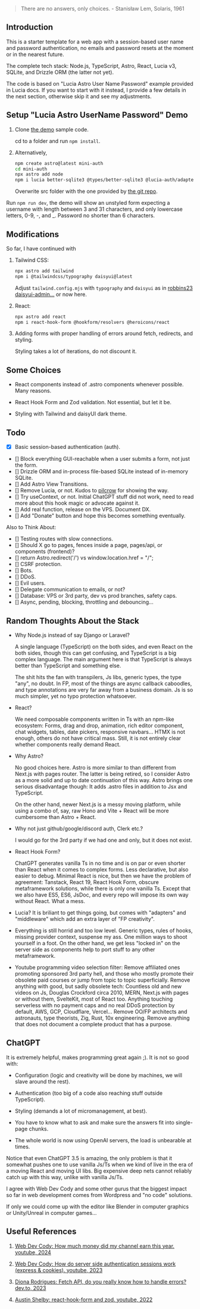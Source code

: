 > There are no answers, only choices. - Stanisław Lem, Solaris, 1961

## Introduction

This is a starter template for a web app with a session-based user name and password authentication, no emails and password resets at the moment or in the nearest future.

The complete tech stack: Node.js, TypeScript, Astro, React, Lucia v3, SQLite, and Drizzle ORM (the latter not yet).

The code is based on "Lucia Astro User Name Password" example provided in Lucia docs. If you want to start with it instead, I provide a few details in the next section, otherwise skip it and see my adjustments. 

## Setup "Lucia Astro UserName Password" Demo

1. Clone [the demo](https://lucia-auth.com/tutorials/username-and-password/astro) sample code.

    cd to a folder and run `npm install`. 

2. Alternatively, 

    ```sh
    npm create astro@latest mini-auth
    cd mini-auth
    npx astro add node
    npm i lucia better-sqlite3 @types/better-sqlite3 @lucia-auth/adapter-sqlite
    ```

    Overwrite src folder with the one provided by [the git repo](https://github.com/lucia-auth/examples/tree/main/astro/username-and-password).

Run `npm run dev`, the demo will show an unstyled form expecting a username with length between 3 and 31 characters, and only lowercase letters, 0-9, -, and _. Password no shorter than 6 characters.

## Modifications

So far, I have continued with

1. Tailwind CSS:

    ```sh
    npx astro add tailwind
    npm i @tailwindcss/typography daisyui@latest
    ```
    
    Adjust `tailwind.config.mjs` with `typography` and `daisyui` as in [robbins23 daisyui-admin...](https://github.com/robbins23/daisyui-admin-dashboard-template/blob/master/tailwind.config.js) or now here.
    
2. React:

    ```sh
    npx astro add react
    npm i react-hook-form @hookform/resolvers @heroicons/react
    ```
    
3. Adding forms with proper handling of errors around fetch, redirects, and styling. 

    Styling takes a lot of iterations, do not discount it.

## Some Choices

- React components instead of .astro components whenever possible. Many reasons.

- React Hook Form and Zod validation. Not essential, but let it be.

- Styling with Tailwind and daisyUI dark theme.

## Todo

- [x] Basic session-based authentication (auth).
- [] Block everything GUI-reachable when a user submits a form, not just the form.
- [] Drizzle ORM and in-process file-based SQLite instead of in-memory SQLite.
- [] Add Astro View Transitions.
- [] Remove Lucia, or not. Kudos to [pilcrow](https://github.com/pilcrowOnPaper) for showing the way.
- [] Try useContext, or not. Initial ChatGPT stuff did not work, need to read more about this hook magic or advocate against it.
- [] Add real function, release on the VPS. Document DX.
- [] Add "Donate" button and hope this becomes something eventually.

Also to Think About:

- [] Testing routes with slow connections.
- [] Should X go to pages, fences inside a page, pages/api, or components (frontend)?
- [] return Astro.redirect('/') vs window.location.href = "/"; 
- [] CSRF protection.
- [] Bots.
- [] DDoS.
- [] Evil users. 
- [] Delegate communication to emails, or not? 
- [] Database: VPS or 3rd party, dev vs prod branches, safety caps.
- [] Async, pending, blocking, throttling and debouncing...

## Random Thoughts About the Stack

- Why Node.js instead of say Django or Laravel?

    A single language (TypeScript) on the both sides, and even React on the both sides, though this can get confusing, and TypeScript is a big complex language. The main argument here is that TypeScript is always better than TypeScript and something else. 
    
    The shit hits the fan with transpilers, Js libs, generic types, the type "any", no doubt. In FP, most of the things are async callback caboodles, and type annotations are very far away from a business domain. Js is so much simpler, yet no typo protection whatsoever.

- React?

    We need composable components written in Ts with an npm-like ecosystem: Forms, drag and drop, animation, rich editor component, chat widgets, tables, date pickers, responsive navbars... HTMX is not enough, others do not have critical mass. Still, it is not entirely clear whether components really demand React.

- Why Astro? 

    No good choices here. Astro is more similar to than different from Next.js with pages router. The latter is being retired, so I consider Astro as a more solid and up to date continuation of this way. Astro brings one serious disadvantage though: It adds .astro files in addition to Jsx and TypeScript.
    
    On the other hand, newer Next.js is a messy moving platform, while using a combo of, say, raw Hono and Vite + React will be more cumbersome than Astro + React.
 
- Why not just github/google/discord auth, Clerk etc.? 

    I would go for the 3rd party if we had one and only, but it does not exist.

- React Hook Form? 

    ChatGPT generates vanilla Ts in no time and is on par or even shorter than React when it comes to complex forms. Less declarative, but also easier to debug. Minimal React is nice, but then we have the problem of agreement: Tanstack, React 19, React Hook Form, obscure metaframework solutions, while there is only one vanilla Ts. Except that we also have ES5, ES6, JsDoc, and every repo will impose its own way without React. What a mess.

- Lucia? It is briliant to get things going, but comes with "adapters" and "middleware" which add an extra layer of "FP creativity".

- Everything is still horrid and too low level. Generic types, rules of hooks, missing provider context, suspense my ass. One million ways to shoot yourself in a foot. On the other hand, we get less "locked in" on the server side as components help to port stuff to any other metaframework.

- Youtube programming video selection filter: Remove affiliated ones promoting sponsored 3rd party hell, and those who mostly promote their obsolete paid courses or jump from topic to topic superficially. Remove anything with good, but sadly obsolete tech: Countless old and new videos on Js, Douglas Crockford circa 2010, MERN, Next.js with pages or without them, SvelteKit, most of React too. Anything touching serverless with no payment caps and no real DDoS protection by default, AWS, GCP, Cloudflare, Vercel... Remove OO/FP architects and astronauts, type theorists, Zig, Rust, 10x engineering. Remove anything that does not document a complete product that has a purpose.  

## ChatGPT

It is extremely helpful, makes programming great again ;). It is not so good with:

- Configuration (logic and creativity will be done by machines, we will slave around the rest). 

- Authentication (too big of a code also reaching stuff outside TypeScript).

- Styling (demands a lot of micromanagement, at best). 

- You have to know what to ask and make sure the answers fit into single-page chunks.

- The whole world is now using OpenAI servers, the load is unbearable at times.

Notice that even ChatGPT 3.5 is amazing, the only problem is that it somewhat pushes one to use vanilla Js/Ts when we kind of live in the era of a moving React and moving UI libs. Big expensive deep nets cannot reliably catch up with this way, unlike with vanilla Js/Ts.

I agree with Web Dev Cody and some other gurus that the biggest impact so far in web development comes from Wordpress and "no code" solutions. 

If only we could come up with the editor like Blender in computer graphics or Unity/Unreal in computer games...

## Useful References

1. [Web Dev Cody: How much money did my channel earn this year. youtube, 2024](https://www.youtube.com/watch?v=qwXvW_fN_9k)

2. [Web Dev Cody: How do server side authentication sessions work (express & cookies). youtube, 2023](https://www.youtube.com/watch?v=BgsQrOHNKeY&t=6s)

3. [Diona Rodrigues: Fetch API, do you really know how to handle errors? dev.to, 2023](https://dev.to/dionarodrigues/fetch-api-do-you-really-know-how-to-handle-errors-2gj0)

4. [Austin Shelby: react-hook-form and zod. youtube, 2022](https://www.youtube.com/watch?v=4zt1eadehKQ)
